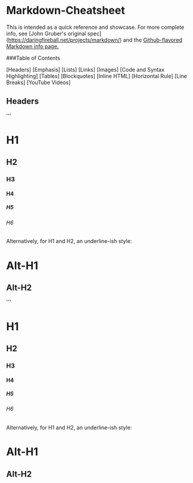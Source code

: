Markdown-Cheatsheet
===
This is intended as a quick reference and showcase. For more complete info, see [John Gruber's original spec] (https://daringfireball.net/projects/markdown/) and the [Github-flavored Markdown info page.](https://docs.github.com/en/github/writing-on-github)

###Table of Contents

[Headers]
[Emphasis]
[Lists]
[Links]
[Images]
[Code and Syntax Highlighting]
[Tables]
[Blockquotes]
[Inline HTML]
[Horizontal Rule]
[Line Breaks]
[YouTube Videos]

Headers
------
'''
# H1
## H2
### H3
#### H4
##### H5
###### H6

Alternatively, for H1 and H2, an underline-ish style:

Alt-H1
======

Alt-H2
------
'''
# H1
## H2
### H3
#### H4
##### H5
###### H6

Alternatively, for H1 and H2, an underline-ish style:

Alt-H1
======

Alt-H2
------
